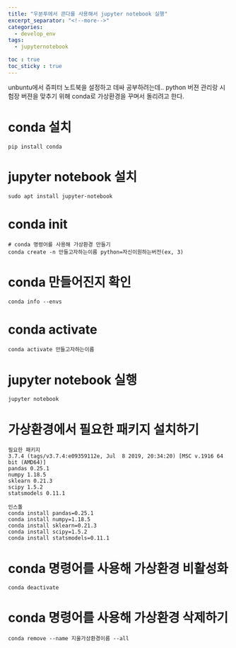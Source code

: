 ```yaml
---
title: "우분투에서 콘다를 사용해서 jupyter notebook 실행"
excerpt_separator: "<!--more-->"
categories:
  - develop_env
tags:
  - jupyternotebook

toc : true
toc_sticky : true
---
```


unbuntu에서 쥬피터 노트북을 설정하고 데싸 공부하려는데.. 
python 버젼 관리랑 시험장 버젼을 맞추기 위해 conda로 가상환경을 꾸며서 돌리려고 한다.

# conda 설치
```
pip install conda
```
# jupyter notebook 설치
```
sudo apt install jupyter-notebook
```
# conda init
```
# conda 명령어를 사용해 가상환경 만들기
conda create -n 만들고자하는이름 python=자신이원하는버전(ex, 3) 
```

# conda 만들어진지 확인
```
conda info --envs
```

# conda activate
```
conda activate 만들고자하는이름
```

# jupyter notebook 실행
```
jupyter notebook
```
# 가상환경에서 필요한 패키지 설치하기
```
필요한 패키지 
3.7.4 (tags/v3.7.4:e09359112e, Jul  8 2019, 20:34:20) [MSC v.1916 64 bit (AMD64)]
pandas 0.25.1
numpy 1.18.5
sklearn 0.21.3
scipy 1.5.2
statsmodels 0.11.1

인스톨 
conda install pandas=0.25.1
conda install numpy=1.18.5
conda install sklearn=0.21.3
conda install scipy=1.5.2
conda install statsmodels=0.11.1
```

# conda 명령어를 사용해 가상환경 비활성화
```
conda deactivate
```

# conda 명령어를 사용해 가상환경 삭제하기
```
conda remove --name 지울가상환경이름 --all
```


